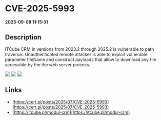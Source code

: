 # CVE-2025-5993

**2025-09-08 11:15:31**

## Description
ITCube CRM in versions from 2023.2 through 2025.2 is vulnerable to path traversal. Unauthenticated remote attacker is able to exploit vulnerable parameter fileName and construct payloads that allow to download any file accessible by the the web server process.

![](https://img.shields.io/static/v1?label=Score&message=9.2&color=red)
![](https://img.shields.io/static/v1?label=Severity&message=CRITICAL&color=red)
![](https://img.shields.io/static/v1?label=CWE&message=Traversal&color=green)

## Links
- [https://cert.pl/posts/2025/07/CVE-2025-5993](https://cert.pl/posts/2025/07/CVE-2025-5993)
- [https://itcube.pl/modul-crm](https://itcube.pl/modul-crm)
